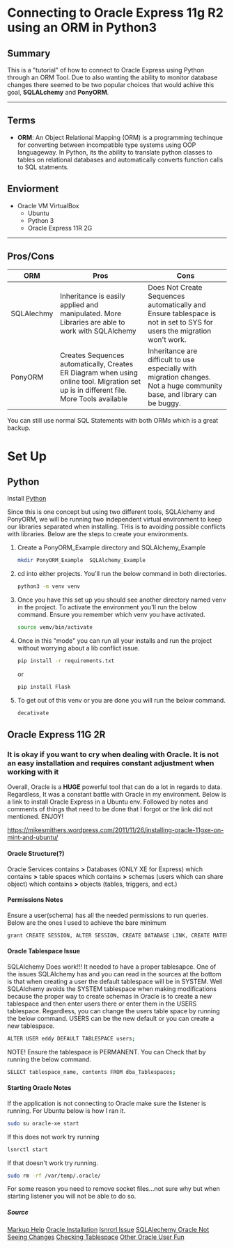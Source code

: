 # Connecting to Oracle Express 11g R2 using an ORM in Python3

## Summary

This is a "tutorial" of how to connect to Oracle Express using Python through an ORM Tool. Due to also wanting the ability to monitor database changes there seemed to be two popular choices that would achive this goal, **SQLALchemy** and **PonyORM**.

____________

## Terms

* **ORM**: An Object Relational Mapping (ORM) is a programming techinque for converting between incompatible type systems using OOP languageway. In Python, its the ability to translate python classes to tables on relational databases and automatically converts function calls to SQL statments.

## Enviorment

* Oracle VM VirtualBox
  * Ubuntu
  * Python 3
  * Oracle Express 11R 2G

____________

## Pros/Cons

ORM  | Pros  | Cons
---|---|---
SQLAlechmy | Inheritance is easily applied and manipulated. More Libraries are able to work with SQLAlchemy | Does Not Create Sequences automatically and Ensure tablespace is not in set to SYS for users the migration won't work.
PonyORM    | Creates Sequences automatically, Creates ER Diagram when using online tool. Migration set up is in different file. More Tools available | Inheritance are difficult to use especially with migration changes. Not a huge community base, and library can be buggy.

You can still use normal SQL Statements with both ORMs which is a great backup.

Set Up
======
## Python

Install [Python](https://www.python.org/)

Since this is one concept but using two different tools, SQLAlchemy and PonyORM, we will be running two independent virtual environment to keep our libraries separated when installing. THis is to avoiding possible conflicts with libraries. Below are the steps to create your environments.

1) Create a PonyORM_Example directory and SQLAlchemy_Example

    ```sh
    mkdir PonyORM_Example  SQLAlchemy_Example
    ```

2) cd into either projects. You'll run the below command in both directories.

    ```sh
    python3 -m venv venv
    ```

3) Once you have this set up you should see another directory named venv in the project. To activate the environment you'll run the below command. Ensure you remember which venv you have activated.

    ```bash
    source vemv/bin/activate
    ```

4) Once in this "mode" you can run all your installs and run the project without worrying about a lib conflict issue.

    ```bash
    pip install -r requirements.txt
    ```
    or  
    ```bash
    pip install Flask
    ```

5) To get out of this venv or you are done you will run the below command.

    ```bash
    decativate
    ```

## Oracle Express 11G 2R

### It is okay if you want to cry when dealing with Oracle. It is not an easy installation and requires constant adjustment when working with it

Overall, Oracle is a **HUGE** powerful tool that can do a lot in regards to data. Regardless, It was a constant battle with Oracle in my environment. Below is a link to install Oracle Express in a Ubuntu env. Followed by notes and comments of things that need to be done that I forgot or the link did not mentioned. ENJOY!

https://mikesmithers.wordpress.com/2011/11/26/installing-oracle-11gxe-on-mint-and-ubuntu/

#### Oracle Structure(?)

Oracle Services contains **>** Databases (ONLY XE for Express) which contains **>** table spaces which contains **>** schemas (users which can share object) which contains **>** objects (tables, triggers, and ect.)

#### Permissions Notes

Ensure a user(schema) has all the needed permissions to run queries. Below are the ones I used to achieve the bare minimum

```bash
grant CREATE SESSION, ALTER SESSION, CREATE DATABASE LINK, CREATE MATERIALIZED VIEW, CREATE PROCEDURE, CREATE PUBLIC SYNONYM, CREATE ROLE, CREATE SEQUENCE, CREATE SYNONYM, CREATE TABLE, CREATE TRIGGER,CREATE TYPE, CREATE VIEW, UNLIMITED TABLESPACE, DROP ANY SEQUENCE, CREATE SEQUENCE, CREATE ANY SEQUENCE, ALTER ANY SEQUENCE to eddy;
```

#### Oracle Tablespace Issue

SQLAlchemy Does work!!! It needed to have a proper tablesapce. One of the issues SQLAlchemy has and you can read in the sources at the bottom is that when creating a user the default tablespace will be in SYSTEM. Well SQLAlchemy avoids the SYSTEM tablespace when making modifications because the proper way to create schemas in Oracle is to create a new tablespace and then enter users there or enter them in the USERS tablespace. Regardless, you can change the users table space by running the below command. USERS can be the new default or you can create a new tablespace.

```sh
ALTER USER eddy DEFAULT TABLESPACE users;
```

NOTE! Ensure the tablespace is PERMANENT. You can Check that by running the below command.

```sh
SELECT tablespace_name, contents FROM dba_Tablespaces;
```

#### Starting Oracle Notes

If the application is not connecting to Oracle make sure the listener is running. For Ubuntu below is how I ran it.

```sh
sudo su oracle-xe start
```

If this does not work try running

```sh
lsnrctl start
```

If that doesn't work try running.

```sh
sudo rm -rf /var/temp/.oracle/
```

For some reason you need to remove socket files...not sure why but when starting listener you will not be able to do so.

##### Source

[Markup Help](https://confluence.atlassian.com/bitbucketserver/markdown-syntax-guide-776639995.html)
[Oracle Installation](https://mikesmithers.wordpress.com/2011/11/26/installing-oracle-11gxe-on-mint-and-ubuntu/)
[lsnrcrl Issue](https://knowledge.exlibrisgroup.com/Primo/Knowledge_Articles/Oracle_Listener_fails_to_start%2C_error_messages_TNS-12555%2C_TNS-12560%2C_TNS-00525)
[SQLAlechemy Oracle Not Seeing Changes](https://groups.google.com/forum/#!msg/sqlalchemy-alembic/Q32ErOhqyiM/OA6blzebDQAJ)
[Checking Tablespace](http://dbaclass.com/article/ora-30033-undo-tablespace-cannot-be-specified-as-default-user-tablespace/)
[Other Oracle User Fun](www.siue.edu/~dbock/cmis565/module14-1-users.htm)
